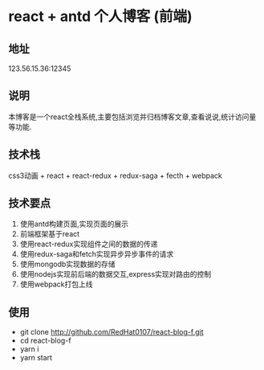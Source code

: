 # react + antd 个人博客 (前端)
## 地址
123.56.15.36:12345

## 说明
本博客是一个react全栈系统,主要包括浏览并归档博客文章,查看说说,统计访问量等功能.

## 技术栈
css3动画 + react + react-redux + redux-saga + fecth + webpack

## 技术要点
1. 使用antd构建页面,实现页面的展示
2. 前端框架基于react
3. 使用react-redux实现组件之间的数据的传递
4. 使用redux-saga和fetch实现异步异步事件的请求
5. 使用mongodb实现数据的存储
6. 使用nodejs实现前后端的数据交互,express实现对路由的控制
7. 使用webpack打包上线

## 使用
- git clone http://github.com/RedHat0107/react-blog-f.git
- cd react-blog-f
- yarn i
- yarn start
